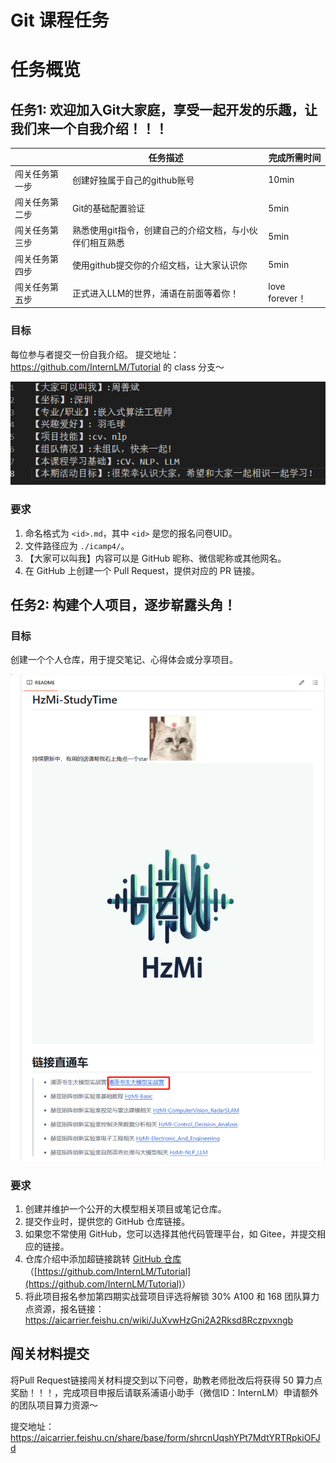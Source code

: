 # Git 课程任务

# 任务概览

## **任务1**: 欢迎加入Git大家庭，享受一起开发的乐趣，让我们来一个自我介绍！！！


|                | 任务描述                                                | 完成所需时间 |
|----------------|---------------------------------------------------------| ------------ |
| 闯关任务第一步   | 创建好独属于自己的github账号                              | 10min        |
| 闯关任务第二步   | Git的基础配置验证                                        | 5min        |
| 闯关任务第三步   | 熟悉使用git指令，创建自己的介绍文档，与小伙伴们相互熟悉      | 5min        |
| 闯关任务第四步   | 使用github提交你的介绍文档，让大家认识你                   | 5min        |
| 闯关任务第五步   |  正式进入LLM的世界，浦语在前面等着你！                     |love forever！ |



### 目标

每位参与者提交一份自我介绍。
提交地址：https://github.com/InternLM/Tutorial 的 class 分支～

![alt text](https://github.com/random-zhou/ailabImage/blob/main/taskim1.png)

### 要求

1. 命名格式为 `<id>.md`，其中 `<id>` 是您的报名问卷UID。
2. 文件路径应为 `./icamp4/`。
3. 【大家可以叫我】内容可以是 GitHub 昵称、微信昵称或其他网名。
4. 在 GitHub 上创建一个 Pull Request，提供对应的 PR 链接。


## **任务2**: 构建个人项目，逐步崭露头角！

### 目标

创建一个个人仓库，用于提交笔记、心得体会或分享项目。

![taskim2.png](https://github.com/random-zhou/ailabImage/blob/main/taskim2.png)

### 要求

1. 创建并维护一个公开的大模型相关项目或笔记仓库。
2. 提交作业时，提供您的 GitHub 仓库链接。
3. 如果您不常使用 GitHub，您可以选择其他代码管理平台，如 Gitee，并提交相应的链接。
4. 仓库介绍中添加超链接跳转 [GitHub 仓库](https://github.com/InternLM/Tutorial)（<u>[https://github.com/InternLM/Tutorial](https://github.com/InternLM/Tutorial)</u>）
5. 将此项目报名参加第四期实战营项目评选将解锁 30% A100 和 168 团队算力点资源，报名链接：https://aicarrier.feishu.cn/wiki/JuXvwHzGni2A2Rksd8Rczpvxngb



## 闯关材料提交

将Pull Request链接闯关材料提交到以下问卷，助教老师批改后将获得 50 算力点奖励！！！，完成项目申报后请联系浦语小助手（微信ID：InternLM）申请额外的团队项目算力资源～

提交地址：https://aicarrier.feishu.cn/share/base/form/shrcnUqshYPt7MdtYRTRpkiOFJd
